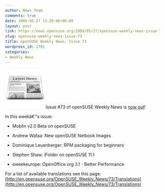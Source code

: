 ```yaml
---
author: News Team
comments: true
date: 2009-05-27 13:20:06+00:00
layout: post
link: https://news.opensuse.org/2009/05/27/opensuse-weekly-news-issue-73/
slug: opensuse-weekly-news-issue-73
title: openSUSE Weekly News, Issue 73
wordpress_id: 1701
categories:
- Weekly News
---
```


![news](/wp-content/uploads/2007/11/knewsticker.png) Issue #73 of openSUSE Weekly News is [now out](http://en.opensuse.org/OpenSUSE_Weekly_News/73)!  
  

In this weekâ€™s issue:
 

  *   Moblin v2.0 Beta on openSUSE 

  *   Andrew Wafaa: New openSUSE Netbook Images 

  *   Dominique Leuenberger: RPM packaging for beginners 

  *   Stephen Shaw: iFolder on openSUSE 11.1 

  *   eweekeurope: OpenOffice.org 3.1 - Better Performance 




For a list of available translations see this page:
[http://en.opensuse.org/OpenSUSE_Weekly_News/73/Translations](http://en.opensuse.org/OpenSUSE_Weekly_News/73/Translations)
